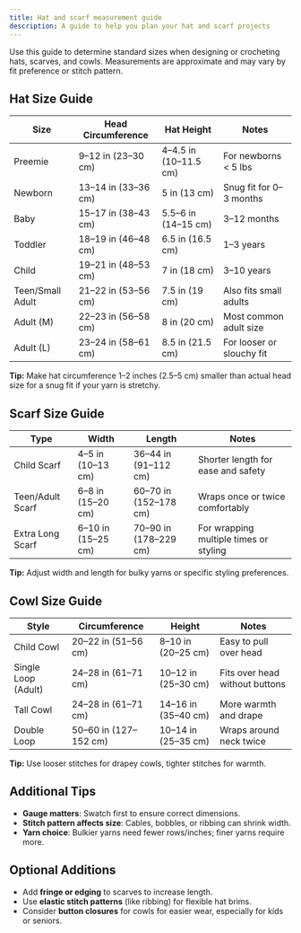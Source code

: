 ```yaml
---
title: Hat and scarf measurement guide
description: A guide to help you plan your hat and scarf projects
---
```

Use this guide to determine standard sizes when designing or crocheting hats, scarves, and cowls. Measurements are approximate and may vary by fit preference or stitch pattern.

## Hat Size Guide

| Size         | Head Circumference | Hat Height    | Notes                              |
|--------------|--------------------|---------------|-------------------------------------|
| Preemie      | 9–12 in (23–30 cm) | 4–4.5 in (10–11.5 cm) | For newborns < 5 lbs               |
| Newborn      | 13–14 in (33–36 cm)| 5 in (13 cm)  | Snug fit for 0–3 months             |
| Baby         | 15–17 in (38–43 cm)| 5.5–6 in (14–15 cm) | 3–12 months                         |
| Toddler      | 18–19 in (46–48 cm)| 6.5 in (16.5 cm) | 1–3 years                           |
| Child        | 19–21 in (48–53 cm)| 7 in (18 cm)  | 3–10 years                          |
| Teen/Small Adult | 21–22 in (53–56 cm) | 7.5 in (19 cm) | Also fits small adults             |
| Adult (M)    | 22–23 in (56–58 cm)| 8 in (20 cm)  | Most common adult size              |
| Adult (L)    | 23–24 in (58–61 cm)| 8.5 in (21.5 cm) | For looser or slouchy fit         |

**Tip:** Make hat circumference 1–2 inches (2.5–5 cm) smaller than actual head size for a snug fit if your yarn is stretchy.

## Scarf Size Guide

| Type              | Width               | Length              | Notes                                  |
|-------------------|---------------------|----------------------|----------------------------------------|
| Child Scarf       | 4–5 in (10–13 cm)   | 36–44 in (91–112 cm) | Shorter length for ease and safety     |
| Teen/Adult Scarf  | 6–8 in (15–20 cm)   | 60–70 in (152–178 cm)| Wraps once or twice comfortably        |
| Extra Long Scarf  | 6–10 in (15–25 cm)  | 70–90 in (178–229 cm)| For wrapping multiple times or styling |

**Tip:** Adjust width and length for bulky yarns or specific styling preferences.


## Cowl Size Guide

| Style             | Circumference        | Height               | Notes                                  |
|-------------------|----------------------|-----------------------|----------------------------------------|
| Child Cowl        | 20–22 in (51–56 cm)  | 8–10 in (20–25 cm)    | Easy to pull over head                 |
| Single Loop (Adult) | 24–28 in (61–71 cm) | 10–12 in (25–30 cm)   | Fits over head without buttons         |
| Tall Cowl         | 24–28 in (61–71 cm)  | 14–16 in (35–40 cm)   | More warmth and drape                 |
| Double Loop       | 50–60 in (127–152 cm)| 10–14 in (25–35 cm)   | Wraps around neck twice               |

**Tip:** Use looser stitches for drapey cowls, tighter stitches for warmth.


## Additional Tips

- **Gauge matters**: Swatch first to ensure correct dimensions.
- **Stitch pattern affects size**: Cables, bobbles, or ribbing can shrink width.
- **Yarn choice**: Bulkier yarns need fewer rows/inches; finer yarns require more.


## Optional Additions

- Add **fringe or edging** to scarves to increase length.
- Use **elastic stitch patterns** (like ribbing) for flexible hat brims.
- Consider **button closures** for cowls for easier wear, especially for kids or seniors.

